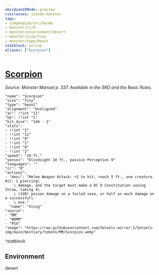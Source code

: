```yaml
---
obsidianUIMode: preview
cssclasses: json5e-monster
tags:
- compendium/src/5e/mm
- monster/cr/0
- monster/environment/desert
- monster/size/tiny
- monster/type/beast
statblock: inline
aliases: ["Scorpion"]
---
```

# [Scorpion](3-Mechanics\CLI\bestiary\beast/scorpion.md)
*Source: Monster Manual p. 337. Available in the SRD and the Basic Rules.*  

```statblock
"name": "Scorpion"
"size": "Tiny"
"type": "beast"
"alignment": "Unaligned"
"ac": !!int "11"
"hp": !!int "1"
"hit_dice": "1d4 - 1"
"stats":
- !!int "2"
- !!int "11"
- !!int "8"
- !!int "1"
- !!int "8"
- !!int "2"
"speed": "10 ft."
"senses": "blindsight 10 ft., passive Perception 9"
"languages": ""
"cr": "0"
"actions":
- "desc": "Melee Weapon Attack: +2 to hit, reach 5 ft., one creature. Hit: 1 piercing\
    \ damage, and the target must make a DC 9 Constitution saving throw, taking 4\
    \ (1d8) poison damage on a failed save, or half as much damage on a successful\
    \ one."
  "name": "Sting"
"source":
- "MM"
- "WDMM"
- "PSX"
"image": "https://raw.githubusercontent.com/5etools-mirror-2/5etools-img/main/bestiary/tokens/MM/Scorpion.webp"
```
^statblock

## Environment

desert